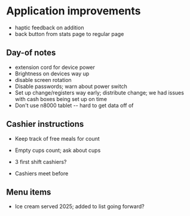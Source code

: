 # Application improvements
- haptic feedback on addition
- back button from stats page to regular page

## Day-of notes
- extension cord for device power
- Brightness on devices way up
- disable screen rotation
- Disable passwords; warn about power switch
- Set up change/registers way early; distribute change; we had issues with cash boxes being set up on time
- Don't use n8000 tablet -- hard to get data off of

## Cashier instructions
- Keep track of free meals for count
- Empty cups count; ask about cups

- 3 first shift cashiers?
- Cashiers meet before

## Menu items
- Ice cream served 2025; added to list going forward?
